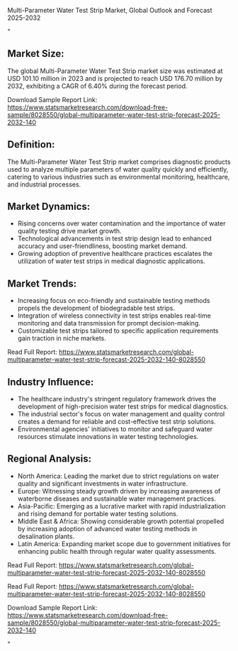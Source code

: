 Multi-Parameter Water Test Strip Market, Global Outlook and Forecast 2025-2032

"<html>
<body>

<h2>Market Size:</h2>
<p>The global Multi-Parameter Water Test Strip market size was estimated at USD 101.10 million in 2023 and is projected to reach USD 176.70 million by 2032, exhibiting a CAGR of 6.40% during the forecast period.</p>
<p>Download Sample Report Link: <a href='https://www.statsmarketresearch.com/download-free-sample/8028550/global-multiparameter-water-test-strip-forecast-2025-2032-140'>https://www.statsmarketresearch.com/download-free-sample/8028550/global-multiparameter-water-test-strip-forecast-2025-2032-140</a></p>

<h2>Definition:</h2>
<p>The Multi-Parameter Water Test Strip market comprises diagnostic products used to analyze multiple parameters of water quality quickly and efficiently, catering to various industries such as environmental monitoring, healthcare, and industrial processes.</p>

<h2>Market Dynamics:</h2>
<ul>
  <li>Rising concerns over water contamination and the importance of water quality testing drive market growth.</li>
  <li>Technological advancements in test strip design lead to enhanced accuracy and user-friendliness, boosting market demand.</li>
  <li>Growing adoption of preventive healthcare practices escalates the utilization of water test strips in medical diagnostic applications.</li>
</ul>

<h2>Market Trends:</h2>
<ul>
  <li>Increasing focus on eco-friendly and sustainable testing methods propels the development of biodegradable test strips.</li>
  <li>Integration of wireless connectivity in test strips enables real-time monitoring and data transmission for prompt decision-making.</li>
  <li>Customizable test strips tailored to specific application requirements gain traction in niche markets.</li>
</ul>
<p>Read Full Report: <a href='https://www.statsmarketresearch.com/global-multiparameter-water-test-strip-forecast-2025-2032-140-8028550'>https://www.statsmarketresearch.com/global-multiparameter-water-test-strip-forecast-2025-2032-140-8028550</a></p>

<h2>Industry Influence:</h2>
<ul>
  <li>The healthcare industry's stringent regulatory framework drives the development of high-precision water test strips for medical diagnostics.</li>
  <li>The industrial sector's focus on water management and quality control creates a demand for reliable and cost-effective test strip solutions.</li>
  <li>Environmental agencies' initiatives to monitor and safeguard water resources stimulate innovations in water testing technologies.</li>
</ul>

<h2>Regional Analysis:</h2>
<ul>
  <li>North America: Leading the market due to strict regulations on water quality and significant investments in water infrastructure.</li>
  <li>Europe: Witnessing steady growth driven by increasing awareness of waterborne diseases and sustainable water management practices.</li>
  <li>Asia-Pacific: Emerging as a lucrative market with rapid industrialization and rising demand for portable water testing solutions.</li>
  <li>Middle East & Africa: Showing considerable growth potential propelled by increasing adoption of advanced water testing methods in desalination plants.</li>
  <li>Latin America: Expanding market scope due to government initiatives for enhancing public health through regular water quality assessments.</li>
</ul>
<p>Read Full Report: <a href='https://www.statsmarketresearch.com/global-multiparameter-water-test-strip-forecast-2025-2032-140-8028550'>https://www.statsmarketresearch.com/global-multiparameter-water-test-strip-forecast-2025-2032-140-8028550</a></p>

<p>Read Full Report: <a href='https://www.statsmarketresearch.com/global-multiparameter-water-test-strip-forecast-2025-2032-140-8028550'>https://www.statsmarketresearch.com/global-multiparameter-water-test-strip-forecast-2025-2032-140-8028550</a></p>
<p>Download Sample Report Link: <a href='https://www.statsmarketresearch.com/download-free-sample/8028550/global-multiparameter-water-test-strip-forecast-2025-2032-140'>https://www.statsmarketresearch.com/download-free-sample/8028550/global-multiparameter-water-test-strip-forecast-2025-2032-140</a></p>

</body>
</html>"
